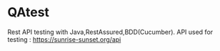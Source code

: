 # QAtest
Rest API testing with Java,RestAssured,BDD(Cucumber).
API used for testing : https://sunrise-sunset.org/api 
